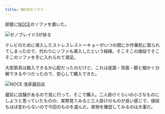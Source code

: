 ```yaml
---
title: NOCEのソファ
---
```

部屋に[NOCE](https://www.noce.co.jp/)のソファを置いた。

![](https://lh3.googleusercontent.com/ltFviFZDzEAy2FPphNl9Dn8hVV0BDdmMW_O1ByVHg_2L3RqJh7qaAaauQYWV1VR09q8uTjTGK06x3nqzL0LDaOAbaQ7LMbXRXsVJqmAelfw6V8HA0ShF0egl2Xv3ORFRm6UpRYWCAqGteEGTvq9LylM "ゼノブレイド3が捗る")

テレビのために導入したストレスレストーキョーがいつの間にか作業机に取られてしまったので、代わりにソファも導入したという経緯。そこそこの値段でそこそこのソファを手に入れられて満足。

大型家具は搬入できるか心配だったのだけど、これは座面・背面・脚と細かく分解できるやつだったので、安心して購入できた。

![](https://lh6.googleusercontent.com/7OLCDQdpU7D9cthVsfrHGi7V6Rly6gzZibdENcubwzYZ1fe37rcFN-SQ2i6U12GlQDWMz4Wtjd7mSHDIxZR4ZSHdnT_wlsYIGsEPHStg0bRzoJzqvMVzzacl8w-8fXA6lR-7Eoow8V0L6nb3g_F_xD8 "NOCE 浅草蔵前店")

蔵前に店舗があるので見に行って、そこで購入。二人掛けぐらいの小さなものにしようと思っていたものの、実際見てみると三人掛けのものが良い感じで、値段もほぼ変わらないので今回のものを選んだ。実物を確認してみるのは大事だ。
